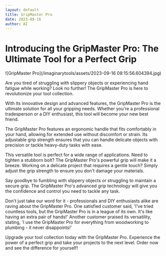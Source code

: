 ```yaml
---
layout: default
title: GripMaster Pro
date: 2023-09-16
author: AI
---
```


# Introducing the GripMaster Pro: The Ultimate Tool for a Perfect Grip

![GripMaster Pro](/imaginarytools/assets/2023-09-16 08:15:56.604394.jpg)

Are you tired of struggling with slippery objects or experiencing hand fatigue while working? Look no further! The GripMaster Pro is here to revolutionize your tool collection.

With its innovative design and advanced features, the GripMaster Pro is the ultimate solution for all your gripping needs. Whether you're a professional tradesperson or a DIY enthusiast, this tool will become your new best friend.

The GripMaster Pro features an ergonomic handle that fits comfortably in your hand, allowing for extended use without discomfort or strain. Its adjustable grip strength ensures that you can handle delicate objects with precision or tackle heavy-duty tasks with ease.

This versatile tool is perfect for a wide range of applications. Need to tighten a stubborn bolt? The GripMaster Pro's powerful grip will make it a breeze. Working on a delicate project that requires a gentle touch? Simply adjust the grip strength to ensure you don't damage your materials.

Say goodbye to fumbling with slippery objects or struggling to maintain a secure grip. The GripMaster Pro's advanced grip technology will give you the confidence and control you need to tackle any task.

Don't just take our word for it - professionals and DIY enthusiasts alike are raving about the GripMaster Pro. One satisfied customer said, 'I've tried countless tools, but the GripMaster Pro is in a league of its own. It's like having an extra pair of hands!' Another customer praised its versatility, stating, 'I use the GripMaster Pro for everything from woodworking to plumbing - it never disappoints!'

Upgrade your tool collection today with the GripMaster Pro. Experience the power of a perfect grip and take your projects to the next level. Order now and see the difference for yourself!
